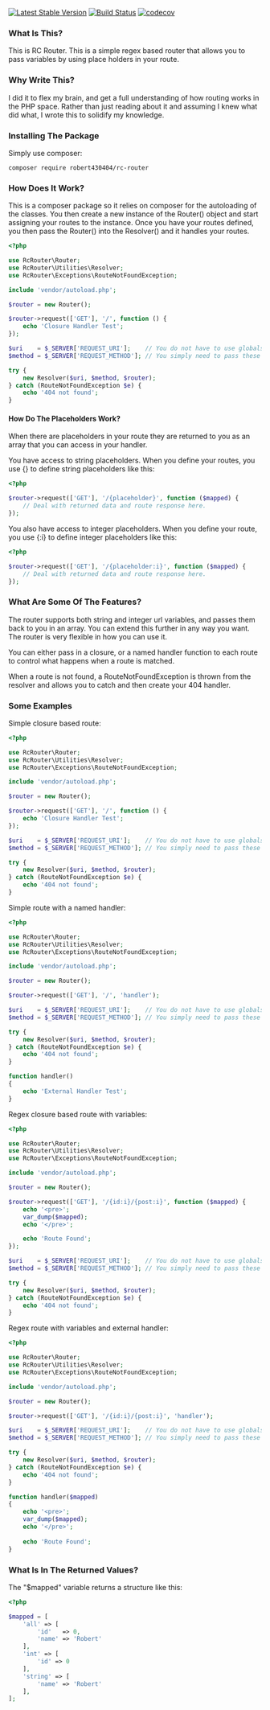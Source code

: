 [![Latest Stable Version](https://poser.pugx.org/robert430404/rc-router/v/stable)](https://packagist.org/packages/robert430404/rc-router)
[![Build Status](https://travis-ci.org/Robert430404/rc-router.svg?branch=master)](https://travis-ci.org/Robert430404/rc-router)
[![codecov](https://codecov.io/gh/Robert430404/rc-router/branch/master/graph/badge.svg)](https://codecov.io/gh/Robert430404/rc-router)

### What Is This?

This is RC Router. This is a simple regex based router that allows you to pass variables by using
place holders in your route.

### Why Write This?

I did it to flex my brain, and get a full understanding of how routing works in the PHP space. Rather
than just reading about it and assuming I knew what did what, I wrote this to solidify my
knowledge.

### Installing The Package

Simply use composer:

    composer require robert430404/rc-router

### How Does It Work?

This is a composer package so it relies on composer for the autoloading of the classes. You then
create a new instance of the Router() object and start assigning your routes to the instance. Once
you have your routes defined, you then pass the Router() into the Resolver() and it handles your
routes.

```php
<?php

use RcRouter\Router;
use RcRouter\Utilities\Resolver;
use RcRouter\Exceptions\RouteNotFoundException;

include 'vendor/autoload.php';

$router = new Router();

$router->request(['GET'], '/', function () {
    echo 'Closure Handler Test';
});

$uri    = $_SERVER['REQUEST_URI'];    // You do not have to use globals here if you have access to a different source.
$method = $_SERVER['REQUEST_METHOD']; // You simply need to pass these (uri and method) as strings to the Resolver.

try {
    new Resolver($uri, $method, $router);
} catch (RouteNotFoundException $e) {
    echo '404 not found';
}
```

#### How Do The Placeholders Work?

When there are placeholders in your route they are returned to you as an array that you can access in your handler.

You have access to string placeholders. When you define your routes, you use {} to define string placeholders like this:

```php
<?php

$router->request(['GET'], '/{placeholder}', function ($mapped) {
    // Deal with returned data and route response here.
});
```

You also have access to integer placeholders. When you define your route, you use {:i} to define integer placeholders
like this:

```php
<?php

$router->request(['GET'], '/{placeholder:i}', function ($mapped) {
    // Deal with returned data and route response here.
});
```

### What Are Some Of The Features?

The router supports both string and integer url variables, and passes them back to you in an array.
You can extend this further in any way you want. The router is very flexible in how you can use it.

You can either pass in a closure, or a named handler function to each route to control what happens
when a route is matched.

When a route is not found, a RouteNotFoundException is thrown from the resolver and allows you to catch
and then create your 404 handler. 


### Some Examples

Simple closure based route:

```php
<?php

use RcRouter\Router;
use RcRouter\Utilities\Resolver;
use RcRouter\Exceptions\RouteNotFoundException;

include 'vendor/autoload.php';

$router = new Router();

$router->request(['GET'], '/', function () {
    echo 'Closure Handler Test';
});

$uri    = $_SERVER['REQUEST_URI'];    // You do not have to use globals here if you have access to a different source.
$method = $_SERVER['REQUEST_METHOD']; // You simply need to pass these (uri and method) as strings to the Resolver.

try {
    new Resolver($uri, $method, $router);
} catch (RouteNotFoundException $e) {
    echo '404 not found';
}
```

Simple route with a named handler:

```php
<?php

use RcRouter\Router;
use RcRouter\Utilities\Resolver;
use RcRouter\Exceptions\RouteNotFoundException;

include 'vendor/autoload.php';

$router = new Router();

$router->request(['GET'], '/', 'handler');

$uri    = $_SERVER['REQUEST_URI'];    // You do not have to use globals here if you have access to a different source.
$method = $_SERVER['REQUEST_METHOD']; // You simply need to pass these (uri and method) as strings to the Resolver.

try {
    new Resolver($uri, $method, $router);
} catch (RouteNotFoundException $e) {
    echo '404 not found';
}

function handler()
{
    echo 'External Handler Test';
}
```

Regex closure based route with variables:

```php
<?php

use RcRouter\Router;
use RcRouter\Utilities\Resolver;
use RcRouter\Exceptions\RouteNotFoundException;

include 'vendor/autoload.php';

$router = new Router();

$router->request(['GET'], '/{id:i}/{post:i}', function ($mapped) {
    echo '<pre>';
    var_dump($mapped);
    echo '</pre>';

    echo 'Route Found';
});

$uri    = $_SERVER['REQUEST_URI'];    // You do not have to use globals here if you have access to a different source.
$method = $_SERVER['REQUEST_METHOD']; // You simply need to pass these (uri and method) as strings to the Resolver.

try {
    new Resolver($uri, $method, $router);
} catch (RouteNotFoundException $e) {
    echo '404 not found';
}
```

Regex route with variables and external handler:

```php
<?php

use RcRouter\Router;
use RcRouter\Utilities\Resolver;
use RcRouter\Exceptions\RouteNotFoundException;

include 'vendor/autoload.php';

$router = new Router();

$router->request(['GET'], '/{id:i}/{post:i}', 'handler');

$uri    = $_SERVER['REQUEST_URI'];    // You do not have to use globals here if you have access to a different source.
$method = $_SERVER['REQUEST_METHOD']; // You simply need to pass these (uri and method) as strings to the Resolver.

try {
    new Resolver($uri, $method, $router);
} catch (RouteNotFoundException $e) {
    echo '404 not found';
}

function handler($mapped)
{
    echo '<pre>';
    var_dump($mapped);
    echo '</pre>';
    
    echo 'Route Found';
}
```

### What Is In The Returned Values?

The "$mapped" variable returns a structure like this:

```php
<?php

$mapped = [
    'all' => [
        'id'   => 0,
        'name' => 'Robert'
    ],
    'int' => [
        'id' => 0
    ],
    'string' => [
        'name' => 'Robert'
    ],
];
```